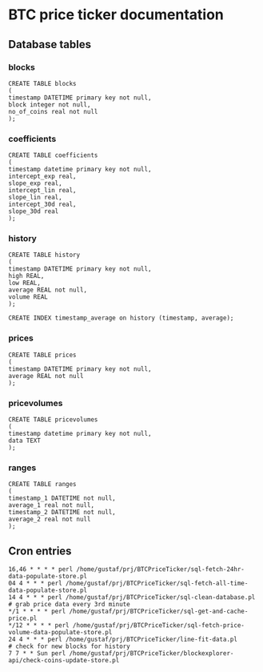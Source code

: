 # BTC price ticker documentation

## Database tables

### blocks

    CREATE TABLE blocks
    (
    timestamp DATETIME primary key not null,
    block integer not null,
    no_of_coins real not null
    );

### coefficients

    CREATE TABLE coefficients
    (
    timestamp datetime primary key not null,
    intercept_exp real,
    slope_exp real,
    intercept_lin real,
    slope_lin real,
    intercept_30d real,
    slope_30d real
    );

### history

    CREATE TABLE history
    (
    timestamp DATETIME primary key not null,
    high REAL,
    low REAL,
    average REAL not null,
    volume REAL
    );

    CREATE INDEX timestamp_average on history (timestamp, average);

### prices

    CREATE TABLE prices
    (
    timestamp DATETIME primary key not null,
    average REAL not null
    );

### pricevolumes

    CREATE TABLE pricevolumes
    (
    timestamp datetime primary key not null,
    data TEXT
    );

### ranges

    CREATE TABLE ranges
    (
    timestamp_1 DATETIME not null,
    average_1 real not null,
    timestamp_2 DATETIME not null,
    average_2 real not null
    );

## Cron entries

    16,46 * * * * perl /home/gustaf/prj/BTCPriceTicker/sql-fetch-24hr-data-populate-store.pl 
    04 4 * * * perl /home/gustaf/prj/BTCPriceTicker/sql-fetch-all-time-data-populate-store.pl
    14 4 * * * perl /home/gustaf/prj/BTCPriceTicker/sql-clean-database.pl
    # grab price data every 3rd minute
    */1 * * * * perl /home/gustaf/prj/BTCPriceTicker/sql-get-and-cache-price.pl
    */12 * * * * perl /home/gustaf/prj/BTCPriceTicker/sql-fetch-price-volume-data-populate-store.pl
    24 4 * * * perl /home/gustaf/prj/BTCPriceTicker/line-fit-data.pl
    # check for new blocks for history 
    7 7 * * Sun perl /home/gustaf/prj/BTCPriceTicker/blockexplorer-api/check-coins-update-store.pl





